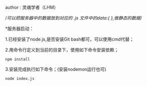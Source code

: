 author : 灵魂学者（LHM）

/*可以把服务器中的数据放到对应的 .js 文件中的data:{ },做静态的数据*/



*服务器启动：

1.已经安装了node.js,是否安装Git bash都可，可以使用cmd代替；

2.用命令行定义到当前的目录下，使用如下命令安装依赖；

```
npm install
```

3.安装完成执行如下命令；(安装nodemon运行也可)

```
node index.js
```

